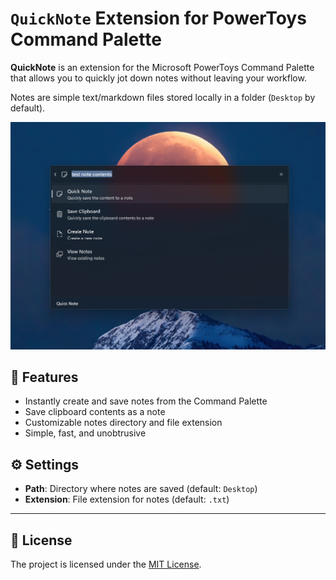 # `QuickNote` Extension for PowerToys Command Palette

**QuickNote** is an extension for the Microsoft PowerToys Command Palette that allows you to quickly jot down notes without leaving your workflow.

Notes are simple text/markdown files stored locally in a folder (`Desktop` by default).

![screenshot](./screenshot.png)

## 🌟 Features

- Instantly create and save notes from the Command Palette
- Save clipboard contents as a note
- Customizable notes directory and file extension
- Simple, fast, and unobtrusive

## ⚙️ Settings

- **Path**: Directory where notes are saved (default: `Desktop`)
- **Extension**: File extension for notes (default: `.txt`)

---

## 📄 License

The project is licensed under the [MIT License](./LICENSE).
